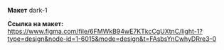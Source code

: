 __Макет__ dark-1

__Ссылка на макет:__
https://www.figma.com/file/6FMWkB94wE7KTkcCgUXtnC/light-1?type=design&node-id=1-6015&mode=design&t=FAsbsYnCwhyDRre3-0